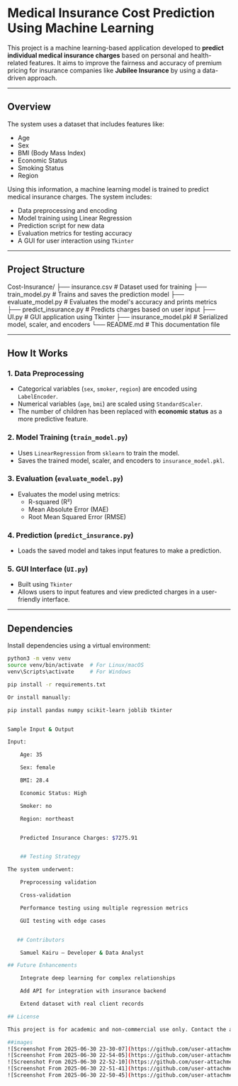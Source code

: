 #  Medical Insurance Cost Prediction Using Machine Learning

This project is a machine learning-based application developed to **predict individual medical insurance charges** based on personal and health-related features. It aims to improve the fairness and accuracy of premium pricing for insurance companies like **Jubilee Insurance** by using a data-driven approach.

---

##  Overview

The system uses a dataset that includes features like:
- Age
- Sex
- BMI (Body Mass Index)
- Economic Status
- Smoking Status
- Region

Using this information, a machine learning model is trained to predict medical insurance charges. The system includes:
- Data preprocessing and encoding
- Model training using Linear Regression
- Prediction script for new data
- Evaluation metrics for testing accuracy
- A GUI for user interaction using `Tkinter`

---

##  Project Structure

Cost-Insurance/
├── insurance.csv # Dataset used for training
├── train_model.py # Trains and saves the prediction model
├── evaluate_model.py # Evaluates the model's accuracy and prints metrics
├── predict_insurance.py # Predicts charges based on user input
├── UI.py # GUI application using Tkinter
├── insurance_model.pkl # Serialized model, scaler, and encoders
└── README.md # This documentation file


---

##  How It Works

### 1. Data Preprocessing
- Categorical variables (`sex`, `smoker`, `region`) are encoded using `LabelEncoder`.
- Numerical variables (`age`, `bmi`) are scaled using `StandardScaler`.
- The number of children has been replaced with **economic status** as a more predictive feature.

### 2. Model Training (`train_model.py`)
- Uses `LinearRegression` from `sklearn` to train the model.
- Saves the trained model, scaler, and encoders to `insurance_model.pkl`.

### 3. Evaluation (`evaluate_model.py`)
- Evaluates the model using metrics:
  - R-squared (R²)
  - Mean Absolute Error (MAE)
  - Root Mean Squared Error (RMSE)

### 4. Prediction (`predict_insurance.py`)
- Loads the saved model and takes input features to make a prediction.

### 5. GUI Interface (`UI.py`)
- Built using `Tkinter`
- Allows users to input features and view predicted charges in a user-friendly interface.

---

## Dependencies

Install dependencies using a virtual environment:

```bash
python3 -m venv venv
source venv/bin/activate  # For Linux/macOS
venv\Scripts\activate     # For Windows

pip install -r requirements.txt

Or install manually:

pip install pandas numpy scikit-learn joblib tkinter


Sample Input & Output

Input:

    Age: 35

    Sex: female

    BMI: 28.4

    Economic Status: High

    Smoker: no

    Region: northeast


    Predicted Insurance Charges: $7275.91


    ## Testing Strategy

The system underwent:

    Preprocessing validation

    Cross-validation

    Performance testing using multiple regression metrics

    GUI testing with edge cases


   ## Contributors

    Samuel Kairu – Developer & Data Analyst

## Future Enhancements

    Integrate deep learning for complex relationships

    Add API for integration with insurance backend

    Extend dataset with real client records

## License

This project is for academic and non-commercial use only. Contact the author for permissions.

##images
![Screenshot From 2025-06-30 23-30-07](https://github.com/user-attachments/assets/4673e18c-dede-45d2-aa55-3a20720b4d71)
![Screenshot From 2025-06-30 22-54-05](https://github.com/user-attachments/assets/077a50a1-e811-49a1-8486-30c1e4f9014d)
![Screenshot From 2025-06-30 22-52-10](https://github.com/user-attachments/assets/3d459824-7c35-45c1-a2a1-2d53cc7e8cdc)
![Screenshot From 2025-06-30 22-51-41](https://github.com/user-attachments/assets/5d189a63-2d1c-4df2-8843-ee6880691046)
![Screenshot From 2025-06-30 22-50-45](https://github.com/user-attachments/assets/59461b9c-9310-4c02-a860-3b46a2ac7729)





